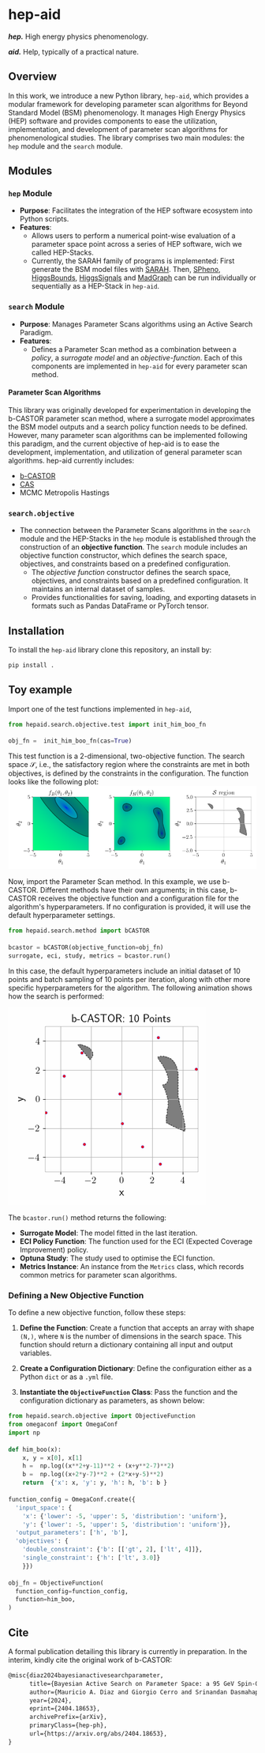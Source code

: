 # hep-aid
**_hep._** High energy physics phenomenology.

**_aid._** Help, typically of a practical nature.

## Overview

In this work, we introduce a new Python library, `hep-aid`, which provides a modular framework for developing parameter scan algorithms for Beyond Standard Model (BSM) phenomenology. It manages High Energy Physics (HEP) software and provides components to ease the utilization, implementation, and development of parameter scan algorithms for phenomenological studies. The library comprises two main modules: the `hep` module and the `search` module.

## Modules

### `hep` Module

- **Purpose**: Facilitates the integration of the HEP software ecosystem into Python scripts.
- **Features**:
  - Allows users to perform a numerical point-wise evaluation of a parameter space point across a series of HEP software, wich we called HEP-Stacks.
  - Currently, the SARAH family of programs is implemented: First generate the BSM model files with [SARAH](https://sarah.hepforge.org/). Then, [SPheno](https://spheno.hepforge.org/), [HiggsBounds](https://higgsbounds.hepforge.org/), [HiggsSignals](https://higgsbounds.hepforge.org/) and [MadGraph](https://launchpad.net/mg5amcnlo) can be run individually or sequentially as a HEP-Stack in `hep-aid`.

### `search` Module

- **Purpose**: Manages Parameter Scans algorithms using an Active Search Paradigm.
- **Features**:
  - Defines a Parameter Scan method as a combination between a *policy*, a *surrogate model* and an *objective-function*. Each of this components are implemented in `hep-aid` for every parameter scan method.

#### Parameter Scan Algorithms

This library was originally developed for experimentation in developing the b-CASTOR parameter scan method, where a surrogate model approximates the BSM model outputs and a search policy function needs to be defined. However, many parameter scan algorithms can be implemented following this paradigm, and the current objective of hep-aid is to ease the development, implementation, and utilization of general parameter scan algorithms. hep-aid currently includes:

- [b-CASTOR](https://arxiv.org/abs/2404.18653)
- [CAS](https://proceedings.mlr.press/v139/malkomes21a.html)
- MCMC Metropolis Hastings


### `search.objective` 

- The connection between the Parameter Scans algorithms in the `search` module and the HEP-Stacks in the `hep` module is established through the construction of an **objective function**. The `search` module includes an objective function constructor, which defines the search space, objectives, and constraints based on a predefined configuration.
  - The *objective function* constructor defines the search space, objectives, and constraints based on a predefined configuration. It maintains an internal dataset of samples.
  - Provides functionalities for saving, loading, and exporting datasets in formats such as Pandas DataFrame or PyTorch tensor.


## Installation

To install the `hep-aid` library clone this repository, an install by:
```bash
pip install .
```
## Toy example

Import one of the test functions implemented in `hep-aid`,
```python
from hepaid.search.objective.test import init_him_boo_fn

obj_fn =  init_him_boo_fn(cas=True)
```
This test function is a 2-dimensional, two-objective function. The search space $\mathcal{S}$, i.e., the satisfactory region where the constraints are met in both objectives, is defined by the constraints in the configuration. The function looks like the following plot:
![Test function plot](files/test_function_truth.png)

Now, import the Parameter Scan method. In this example, we use b-CASTOR. Different methods have their own arguments; in this case, b-CASTOR receives the objective function and a configuration file for the algorithm's hyperparameters. If no configuration is provided, it will use the default hyperparameter settings.
```python
from hepaid.search.method import bCASTOR

bcastor = bCASTOR(objective_function=obj_fn)
surrogate, eci, study, metrics = bcastor.run()
```
In this case, the default hyperparameters include an initial dataset of 10 points and batch sampling of 10 points per iteration, along with other more specific hyperparameters for the algorithm. The following animation shows how the search is performed:

![b-CASTOR search](files/bcastor_test_function.gif)

The `bcastor.run()` method returns the following:
- **Surrogate Model**: The model fitted in the last iteration.
- **ECI Policy Function**: The function used for the ECI (Expected Coverage Improvement) policy.
- **Optuna Study**: The study used to optimise the ECI function.
- **Metrics Instance**: An instance from the `Metrics` class, which records common metrics for parameter scan algorithms.
### Defining a New Objective Function


To define a new objective function, follow these steps:

1. **Define the Function**: Create a function that accepts an array with shape `(N,)`, where `N` is the number of dimensions in the search space. This function should return a dictionary containing all input and output variables.

2. **Create a Configuration Dictionary**: Define the configuration either as a Python `dict` or as a `.yml` file.

3. **Instantiate the `ObjectiveFunction` Class**: Pass the function and the configuration dictionary as parameters, as shown below:

```python
from hepaid.search.objective import ObjectiveFunction
from omegaconf import OmegaConf
import np

def him_boo(x):
    x, y = x[0], x[1]
    h =  np.log((x**2+y-11)**2 + (x+y**2-7)**2)
    b =  np.log((x+2*y-7)**2 + (2*x+y-5)**2)
    return  {'x': x, 'y': y, 'h': h, 'b': b }

function_config = OmegaConf.create({
  'input_space': {
    'x': {'lower': -5, 'upper': 5, 'distribution': 'uniform'}, 
    'y': {'lower': -5, 'upper': 5, 'distribution': 'uniform'}}, 
  'output_parameters': ['h', 'b'], 
  'objectives': {
    'double_constraint': {'b': [['gt', 2], ['lt', 4]]}, 
    'single_constraint': {'h': ['lt', 3.0]}
    }}) 

obj_fn = ObjectiveFunction(
  function_config=function_config,
  function=him_boo,
)
```


## Cite
A formal publication detailing this library is currently in preparation. In the interim, kindly cite the original work of b-CASTOR:
```latex
@misc{diaz2024bayesianactivesearchparameter,
      title={Bayesian Active Search on Parameter Space: a 95 GeV Spin-0 Resonance in the ($B-L$)SSM}, 
      author={Mauricio A. Diaz and Giorgio Cerro and Srinandan Dasmahapatra and Stefano Moretti},
      year={2024},
      eprint={2404.18653},
      archivePrefix={arXiv},
      primaryClass={hep-ph},
      url={https://arxiv.org/abs/2404.18653}, 
}
```
